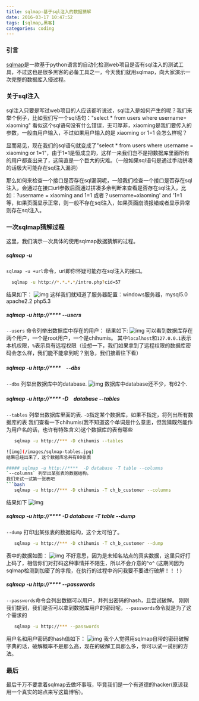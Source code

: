 ```yaml
---
title: sqlmap-基于sql注入的数据猜解
date: 2016-03-17 10:47:52
tags: [sqlmap,黑客]
categories: coding
---
```


### 引言
[sqlmap](https://github.com/sqlmapproject/sqlmap)是一款基于python语言的自动化检测web项目是否有sql注入的测试工具，不过这也是很多黑客的必备工具之一，今天我们就用sqlmap，向大家演示一次完整的数据库入侵过程。

### 关于sql注入
sql注入只要是写过web项目的人应该都听说过，sql注入是如何产生的呢？我们来举个例子，比如我们写一个sql语句："select * from users where username= xiaoming" 看似这个sql语句没有什么错误，无可厚非，xiaoming是我们要传入的参数，一般由用户输入，不过如果用户输入的是 xiaoming or 1=1 会怎么样呢？

显而易见，现在我们的sql语句就变成了"select * from users where username = xiaoming or 1=1"，由于1=1是恒成立的，这样一来我们岂不是把数据库里面所有的用户都查出来了，这简直是一个巨大的灾难。（一般如果sql语句是通过手动拼凑的话极大可能存在sql注入漏洞）

那么如何来检查一个接口是否存在sql漏洞呢，一般我们检查一个接口是否存在sql注入，会通过在接口url参数后面通过拼凑多余判断来查看是否存在sql注入，比如：?username = xiaoming and 1=1 或者？username=xiaoming' and '1=1 等，如果页面显示正常，则一般不存在sql注入，如果页面崩溃报错或者显示异常则存在sql注入。

### 一次sqlmap猜解过程
这里，我们演示一次具体的使用sqlmap数据猜解的过程。

##### sqlmap -u
`sqlmap -u +url`命令，url即你怀疑可能存在sql注入的接口。
```bash
  sqlmap -u http://*.*.*.*/intro.php?cid=57
```
结果如下：
![img](/images/sqlmap-u.jpg)
这样我们就知道了服务器配置：windows服务器，mysql5.0 apache2.2 php5.3

##### sqlmap -u http://****  --users
`--users` 命令列举出数据库中存在的用户：
结果如下:
![img](/images/sqlmap-users.jpg)
可以看到数据库存在两个用户，一个是root用户，一个是chihumis。
其中`localhost`和`127.0.0.1`表示本机权限，`%`表示具有远程权限（设想一下，我们如果拿到了远程权限的数据库密码会怎么样，我们能不能拿到呢？别急，我们接着往下看）

##### sqlmap -u http://****　--dbs
`--dbs` 列举出数据库中的database.
![img](/images/sqlmap-dbs.jpg)
数据库中database还不少，有62个.

##### sqlmap -u http://**** -D　database --tables
`--tables` 列举出数据库里面的表. `-D`指定某个数据库，如果不指定，将列出所有数据库的表
我们查看一下chihumis(我不知道这个单词是什么意思，但我猜既然能作为用户名的话，也许有特殊含义)这个数据库的表有哪些
```bash
   sqlmap -u http://*** -D chihumis --tables

![img](/images/sqlmap-tables.jpg)
结果已经出来了，这个数据库总共有80张表

##### sqlmap -u http://****  -D database -T table --columns
`--columns` 列举出某张表的数据结构。
我们来试一试第一张表吧
```bash
   sqlmap -u http://*** -D chihumis -T ch_b_customer --columns
```
结果如下
![img](/images/sqlmap-columns.jpg)

##### sqlmap -u http://**** -D database -T table --dump
`--dump` 打印出某张表的数据结构，这个太可怕了。
```bash
   sqlmap -u http://*** -D chihumis -T ch_b_customer --dump
```
表中的数据如图：
![img](/images/sqlmap-dump.jpg)
不好意思，因为是未知名站点的真实数据，这里只好打上码了，相信你们对打码这种事情并不陌生，所以不会介意的^o^
(这期间因为sqlmap检测到加密了的字段，在执行的过程中询问我要不要进行破解！！！)

##### sqlmap -u http://**** --passwords
`--passwords`命令会列出数据可以用户，并列出密码的hash，且尝试破解。
刚刚我们提到，我们是否可以拿到数据库用户的密码呢，`--passwords`命令就是为了这个需求的
```bash
   sqlmap -u http://*** --passwords
```
用户名和用户密码的hash值如下：
![img](/images/sqlmap-password.jpg)
我个人觉得用sqlmap自带的密码破解字典的话，破解概率不是那么高，现在的破解工具那么多，你可以试一试别的方法。

### 最后
最后千万不要拿着sqlmap去做坏事哦，毕竟我们是一个有道德的hacker(原谅我用一个真实的站点来写这篇博客)。
